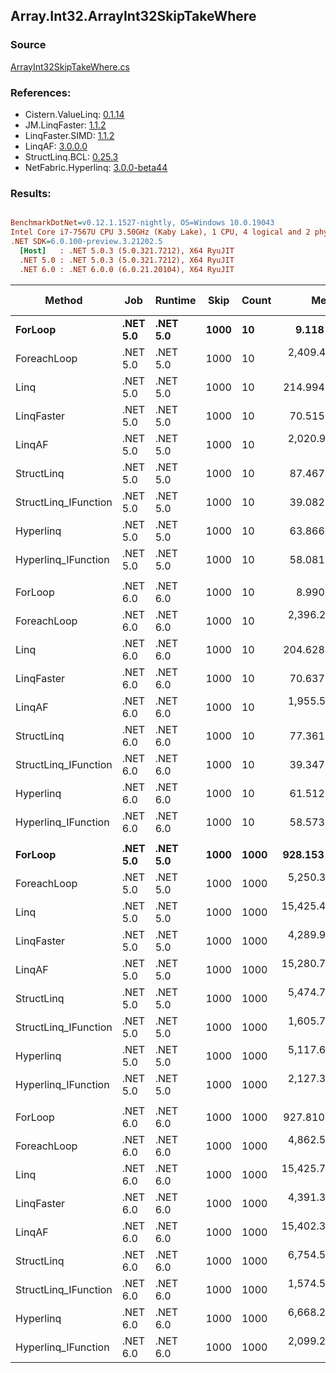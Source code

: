 ﻿## Array.Int32.ArrayInt32SkipTakeWhere

### Source
[ArrayInt32SkipTakeWhere.cs](../LinqBenchmarks/Array/Int32/ArrayInt32SkipTakeWhere.cs)

### References:
- Cistern.ValueLinq: [0.1.14](https://www.nuget.org/packages/Cistern.ValueLinq/0.1.14)
- JM.LinqFaster: [1.1.2](https://www.nuget.org/packages/JM.LinqFaster/1.1.2)
- LinqFaster.SIMD: [1.1.2](https://www.nuget.org/packages/LinqFaster.SIMD/1.0.3)
- LinqAF: [3.0.0.0](https://www.nuget.org/packages/LinqAF/3.0.0.0)
- StructLinq.BCL: [0.25.3](https://www.nuget.org/packages/StructLinq.BCL/0.25.3)
- NetFabric.Hyperlinq: [3.0.0-beta44](https://www.nuget.org/packages/NetFabric.Hyperlinq/3.0.0-beta44)

### Results:
``` ini

BenchmarkDotNet=v0.12.1.1527-nightly, OS=Windows 10.0.19043
Intel Core i7-7567U CPU 3.50GHz (Kaby Lake), 1 CPU, 4 logical and 2 physical cores
.NET SDK=6.0.100-preview.3.21202.5
  [Host]   : .NET 5.0.3 (5.0.321.7212), X64 RyuJIT
  .NET 5.0 : .NET 5.0.3 (5.0.321.7212), X64 RyuJIT
  .NET 6.0 : .NET 6.0.0 (6.0.21.20104), X64 RyuJIT


```
|               Method |      Job |  Runtime | Skip | Count |          Mean |       Error |     StdDev |  Ratio | RatioSD |  Gen 0 | Gen 1 | Gen 2 | Allocated |
|--------------------- |--------- |--------- |----- |------ |--------------:|------------:|-----------:|-------:|--------:|-------:|------:|------:|----------:|
|              **ForLoop** | **.NET 5.0** | **.NET 5.0** | **1000** |    **10** |      **9.118 ns** |   **0.0368 ns** |  **0.0326 ns** |   **1.00** |    **0.00** |      **-** |     **-** |     **-** |         **-** |
|          ForeachLoop | .NET 5.0 | .NET 5.0 | 1000 |    10 |  2,409.450 ns |  12.8306 ns | 10.7141 ns | 264.28 |    1.54 | 0.0153 |     - |     - |      32 B |
|                 Linq | .NET 5.0 | .NET 5.0 | 1000 |    10 |    214.994 ns |   1.2196 ns |  1.0184 ns |  23.58 |    0.15 | 0.0725 |     - |     - |     152 B |
|           LinqFaster | .NET 5.0 | .NET 5.0 | 1000 |    10 |     70.515 ns |   0.6843 ns |  0.5714 ns |   7.73 |    0.07 | 0.1147 |     - |     - |     240 B |
|               LinqAF | .NET 5.0 | .NET 5.0 | 1000 |    10 |  2,020.995 ns |   6.4003 ns |  5.6737 ns | 221.66 |    0.97 |      - |     - |     - |         - |
|           StructLinq | .NET 5.0 | .NET 5.0 | 1000 |    10 |     87.467 ns |   1.7673 ns |  2.5904 ns |   9.41 |    0.33 | 0.0459 |     - |     - |      96 B |
| StructLinq_IFunction | .NET 5.0 | .NET 5.0 | 1000 |    10 |     39.082 ns |   0.0853 ns |  0.0756 ns |   4.29 |    0.02 |      - |     - |     - |         - |
|            Hyperlinq | .NET 5.0 | .NET 5.0 | 1000 |    10 |     63.866 ns |   0.2640 ns |  0.2061 ns |   7.00 |    0.03 |      - |     - |     - |         - |
|  Hyperlinq_IFunction | .NET 5.0 | .NET 5.0 | 1000 |    10 |     58.081 ns |   0.1212 ns |  0.1134 ns |   6.37 |    0.02 |      - |     - |     - |         - |
|                      |          |          |      |       |               |             |            |        |         |        |       |       |           |
|              ForLoop | .NET 6.0 | .NET 6.0 | 1000 |    10 |      8.990 ns |   0.0430 ns |  0.0381 ns |   1.00 |    0.00 |      - |     - |     - |         - |
|          ForeachLoop | .NET 6.0 | .NET 6.0 | 1000 |    10 |  2,396.241 ns |  12.3222 ns | 10.9233 ns | 266.55 |    1.80 | 0.0153 |     - |     - |      32 B |
|                 Linq | .NET 6.0 | .NET 6.0 | 1000 |    10 |    204.628 ns |   4.0103 ns |  3.9387 ns |  22.71 |    0.43 | 0.0725 |     - |     - |     152 B |
|           LinqFaster | .NET 6.0 | .NET 6.0 | 1000 |    10 |     70.637 ns |   0.3768 ns |  0.3340 ns |   7.86 |    0.05 | 0.1147 |     - |     - |     240 B |
|               LinqAF | .NET 6.0 | .NET 6.0 | 1000 |    10 |  1,955.530 ns |   6.6439 ns |  6.2147 ns | 217.51 |    0.91 |      - |     - |     - |         - |
|           StructLinq | .NET 6.0 | .NET 6.0 | 1000 |    10 |     77.361 ns |   0.2443 ns |  0.2166 ns |   8.61 |    0.04 | 0.0459 |     - |     - |      96 B |
| StructLinq_IFunction | .NET 6.0 | .NET 6.0 | 1000 |    10 |     39.347 ns |   0.1347 ns |  0.1260 ns |   4.38 |    0.03 |      - |     - |     - |         - |
|            Hyperlinq | .NET 6.0 | .NET 6.0 | 1000 |    10 |     61.512 ns |   0.1947 ns |  0.1821 ns |   6.84 |    0.03 |      - |     - |     - |         - |
|  Hyperlinq_IFunction | .NET 6.0 | .NET 6.0 | 1000 |    10 |     58.573 ns |   0.4216 ns |  0.3944 ns |   6.51 |    0.06 |      - |     - |     - |         - |
|                      |          |          |      |       |               |             |            |        |         |        |       |       |           |
|              **ForLoop** | **.NET 5.0** | **.NET 5.0** | **1000** |  **1000** |    **928.153 ns** |   **4.7268 ns** |  **4.1902 ns** |   **1.00** |    **0.00** |      **-** |     **-** |     **-** |         **-** |
|          ForeachLoop | .NET 5.0 | .NET 5.0 | 1000 |  1000 |  5,250.308 ns |  17.6641 ns | 15.6587 ns |   5.66 |    0.03 | 0.0153 |     - |     - |      32 B |
|                 Linq | .NET 5.0 | .NET 5.0 | 1000 |  1000 | 15,425.466 ns | 114.4518 ns | 95.5724 ns |  16.61 |    0.14 | 0.0610 |     - |     - |     152 B |
|           LinqFaster | .NET 5.0 | .NET 5.0 | 1000 |  1000 |  4,289.958 ns |  31.2246 ns | 26.0740 ns |   4.62 |    0.03 | 6.7215 |     - |     - |  14,064 B |
|               LinqAF | .NET 5.0 | .NET 5.0 | 1000 |  1000 | 15,280.798 ns |  63.7634 ns | 59.6444 ns |  16.47 |    0.11 |      - |     - |     - |         - |
|           StructLinq | .NET 5.0 | .NET 5.0 | 1000 |  1000 |  5,474.766 ns |  14.8002 ns | 13.8441 ns |   5.90 |    0.02 | 0.0458 |     - |     - |      96 B |
| StructLinq_IFunction | .NET 5.0 | .NET 5.0 | 1000 |  1000 |  1,605.708 ns |  11.1339 ns | 10.4147 ns |   1.73 |    0.02 |      - |     - |     - |         - |
|            Hyperlinq | .NET 5.0 | .NET 5.0 | 1000 |  1000 |  5,117.661 ns |  26.3207 ns | 21.9790 ns |   5.51 |    0.04 |      - |     - |     - |         - |
|  Hyperlinq_IFunction | .NET 5.0 | .NET 5.0 | 1000 |  1000 |  2,127.354 ns |   8.3094 ns |  7.7726 ns |   2.29 |    0.01 |      - |     - |     - |         - |
|                      |          |          |      |       |               |             |            |        |         |        |       |       |           |
|              ForLoop | .NET 6.0 | .NET 6.0 | 1000 |  1000 |    927.810 ns |   5.8553 ns |  5.4770 ns |   1.00 |    0.00 |      - |     - |     - |         - |
|          ForeachLoop | .NET 6.0 | .NET 6.0 | 1000 |  1000 |  4,862.593 ns |  19.0291 ns | 16.8688 ns |   5.24 |    0.04 | 0.0153 |     - |     - |      32 B |
|                 Linq | .NET 6.0 | .NET 6.0 | 1000 |  1000 | 15,425.789 ns | 105.8965 ns | 99.0556 ns |  16.63 |    0.13 | 0.0610 |     - |     - |     152 B |
|           LinqFaster | .NET 6.0 | .NET 6.0 | 1000 |  1000 |  4,391.396 ns |  18.2371 ns | 15.2288 ns |   4.74 |    0.04 | 6.7215 |     - |     - |  14,064 B |
|               LinqAF | .NET 6.0 | .NET 6.0 | 1000 |  1000 | 15,402.394 ns |  55.2673 ns | 48.9931 ns |  16.61 |    0.13 |      - |     - |     - |         - |
|           StructLinq | .NET 6.0 | .NET 6.0 | 1000 |  1000 |  6,754.578 ns |  15.6595 ns | 14.6479 ns |   7.28 |    0.05 | 0.0458 |     - |     - |      96 B |
| StructLinq_IFunction | .NET 6.0 | .NET 6.0 | 1000 |  1000 |  1,574.516 ns |  11.7915 ns | 11.0298 ns |   1.70 |    0.01 |      - |     - |     - |         - |
|            Hyperlinq | .NET 6.0 | .NET 6.0 | 1000 |  1000 |  6,668.201 ns |  27.6167 ns | 21.5613 ns |   7.20 |    0.05 |      - |     - |     - |         - |
|  Hyperlinq_IFunction | .NET 6.0 | .NET 6.0 | 1000 |  1000 |  2,099.298 ns |   5.7984 ns |  5.1401 ns |   2.26 |    0.01 |      - |     - |     - |         - |
